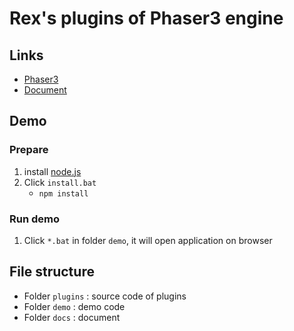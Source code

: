 # Rex's plugins of Phaser3 engine

## Links

- [Phaser3](https://github.com/photonstorm/phaser)
- [Document](https://rexrainbow.github.io/phaser3-rex-plugins/docs/site/)

## Demo

### Prepare

1.  install [node.js](https://nodejs.org/en/)
2.  Click `install.bat`
    -   `npm install`

### Run demo

1.  Click `*.bat` in folder `demo`, it will open application on browser

## File structure

-   Folder `plugins` : source code of plugins
-   Folder `demo` : demo code
-   Folder `docs` : document